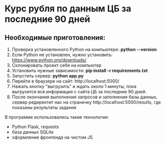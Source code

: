 # Курс рубля по данным ЦБ за последние 90 дней
## Необходимые приготовления:

1) Проверка установленного Python на компьютере: __python --version__
2) Если Python не установлен, нужно установить: https://www.python.org/downloads/
3) Склонировать проект себе на компьютер
4) Установить нужные зависимости: __pip install -r requirements.txt__
5) Запустить сервер: __python app.py__
6) Перейти в браузере на сайт: http://localhost:5000/
7) Нажать кнопку "выгрузить" и ждать около 1 минуты, пока выгрузится вся информация с сайта ЦБ за последние 90 дней.
8) После окончания выполнения запросов и заполнения базы данных, сервер редиректит нас на страничку http://localhost:5000/results, где показаны результаты задания

В программе использовались такие технологии: 
- Python Flask, requests
- база данных SQLite
- оформление фронтенда на чистом JS
